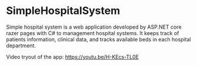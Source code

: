 # SimpleHospitalSystem
Simple hospital system is a web application developed by ASP.NET core razer pages with C# to management hospital systems. 
It keeps track of patients information, clinical data, and tracks available beds in each hospital department.

Video tryout of the app: https://youtu.be/H-KEcs-TL0E
